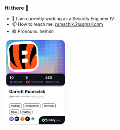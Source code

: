 ### Hi there 👋

<!--
**onlygarrett/onlygarrett** is a ✨ _special_ ✨ repository because its `README.md` (this file) appears on your GitHub profile.

Here are some ideas to get you started:

-->
- 🔭 I am currently working as a Security Engineer IV.
- 📫 How to reach me: rumschik.2@gmail.com
- 😄 Pronouns: he/him

  
<a href="https://app.daily.dev/garrettrumschik"><img src="./devcard.png" width="200" alt="Garrett Rumschik's Dev Card"/></a>
